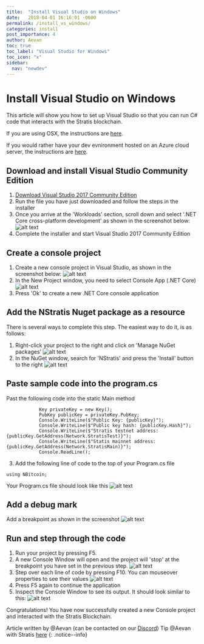 ```yaml
---
title:  "Install Visual Studio on Windows"
date:   2018-04-01 16:16:01 -0600
permalink: /install_vs_windows/
categories: install
post_importance: 4
author: Aevan
toc: true
toc_label: "Visual Studio for Windows"
toc_icon: "x"
sidebar:
  nav: "newdev"
---
```

# Install Visual Studio on Windows

This article will show you how to set up Visual Studio so that you can run C# code that interacts with the Stratis blockchain.

If you are using OSX, the instructions are [here](/vs-setup-osx/).

If you would rather have your dev evnironment hosted on an Azure cloud server, the instructions are [here](/azure_dev/).

## Download and install Visual Studio Community Edition
1. [Download Visual Studio 2017 Community Edition](https://www.visualstudio.com/downloads/)
2. Run the file you have just downloaded and follow the steps in the installer
3. Once you arrive at the 'Workloads' section, scroll down and select '.NET Core cross-platform development' as shown in the screenshot below:
![alt text](/assets/images/workloads.png "VS 2017 Workloads")
4. Complete the installer and start Visual Studio 2017 Community Edition

## Create a console project
1. Create a new console project in Visual Studio, as shown in the screenshot below:
![alt text](/assets/images/new_project_windows.png "VS 2017 New Project")
2. In the New Project window, you need to select Console App (.NET Core)
![alt text](/assets/images/new_project_consoleapp.png "New Console App")
3. Press 'Ok' to create a new .NET Core console application

## Add the NStratis Nuget package as a resource
There is several ways to complete this step. The easiest way to do it, is as follows:
1. Right-click your project to the right and click on 'Manage NuGet packages'
![alt text](/assets/images/manage_packages.png "Manage NuGet packages")
2. In the NuGet window, search for 'NStratis' and press the 'Install' button to the right
![alt text](/assets/images/install_nstratis.png "Install NStratis")

## Paste sample code into the program.cs
Past the following code into the static Main method
```
            Key privateKey = new Key();
            PubKey publicKey = privateKey.PubKey;
            Console.WriteLine($"Public Key: {publicKey}");
            Console.WriteLine($"Public key hash: {publicKey.Hash}");
            Console.WriteLine($"Stratis testnet address: {publicKey.GetAddress(Network.StratisTest)}");
            Console.WriteLine($"Statis mainnet address: {publicKey.GetAddress(Network.StratisMain)}");
            Console.ReadLine();
```

3. Add the following line of code to the top of your Program.cs file
```
using NBitcoin;
```

Your Program.cs file should look like this
![alt text](/assets/images/sample_code.png "Sample code")

## Add a debug mark
Add a breakpoint as shown in the screenshot
![alt text](/assets/images/breakpoint.png "Breakpoint")

## Run and step through the code
1. Run your project by pressing F5.
2. A new Console Window will open and the project will 'stop' at the breakpoint you have set in the previous step.
![alt text](/assets/images/run_project.png "Run project")
3. Step over each line of code by pressing F10. You can mouseover properties to see their values
![alt text](/assets/images/step_over.png "Step over")
4. Press F5 again to continue the application
5. Inspect the Console Window to see its output. It should look similar to this:
![alt text](/assets/images/new_keys_addresses.png "New keys and addresses")

Congratulations! You have now successfully created a new Console project and interacted with the Stratis Blockchain.

Article written by @Aevan (can be contacted on our [Discord](/discord/)) Tip @Aevan with Stratis [here](https://chainz.cryptoid.info/strat/address.dws?SRbv2Pw2httW7vcTGvmtc62qVmVuQs9rQx)
{: .notice--info}